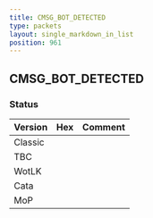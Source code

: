 ```yaml
---
title: CMSG_BOT_DETECTED
type: packets
layout: single_markdown_in_list
position: 961
---
```


## CMSG_BOT_DETECTED

### Status

Version    | Hex        | Comment
---------- | ---------- | ---------- 
Classic    |            |
TBC        |            |
WotLK      |            |
Cata       |            |
MoP        |            |
